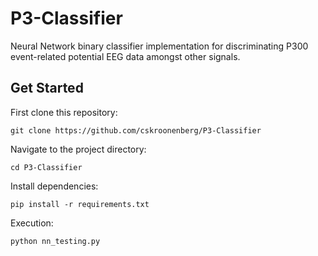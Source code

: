 # P3-Classifier
Neural Network binary classifier implementation for discriminating P300 event-related potential EEG data amongst other signals. 

## Get Started
First clone this repository:

`git clone https://github.com/cskroonenberg/P3-Classifier`

Navigate to the project directory:

`cd P3-Classifier`

Install dependencies:

`pip install -r requirements.txt`

Execution:

`python nn_testing.py`
